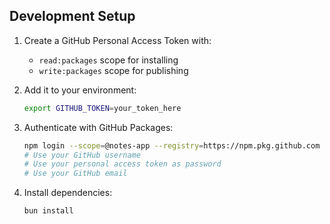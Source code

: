## Development Setup

1. Create a GitHub Personal Access Token with:
   - `read:packages` scope for installing
   - `write:packages` scope for publishing
2. Add it to your environment:

   ```bash
   export GITHUB_TOKEN=your_token_here
   ```

3. Authenticate with GitHub Packages:

   ```bash
   npm login --scope=@notes-app --registry=https://npm.pkg.github.com
   # Use your GitHub username
   # Use your personal access token as password
   # Use your GitHub email
   ```

4. Install dependencies:
   ```bash
   bun install
   ```
